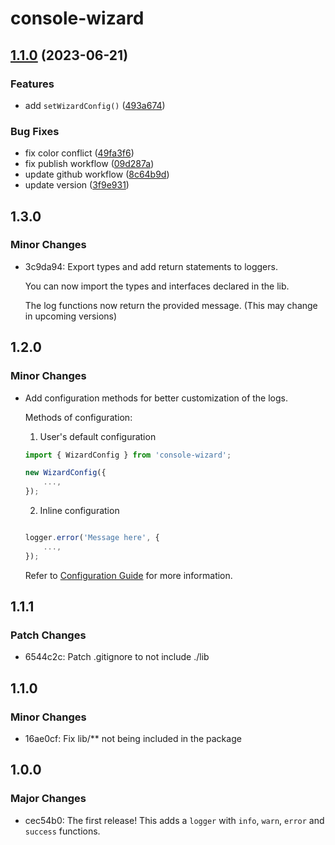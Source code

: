 # console-wizard

## [1.1.0](https://github.com/GoodBoyNeon/console-wizard/compare/v1.0.1...v1.1.0) (2023-06-21)


### Features

* add `setWizardConfig()` ([493a674](https://github.com/GoodBoyNeon/console-wizard/commit/493a674acec8e41074c455494a113e2f84153045))


### Bug Fixes

* fix color conflict ([49fa3f6](https://github.com/GoodBoyNeon/console-wizard/commit/49fa3f61ce4635eb8faf0213ca93fd162bd6cfb9))
* fix publish workflow ([09d287a](https://github.com/GoodBoyNeon/console-wizard/commit/09d287a9bed2d0de3a82da121c01b0433e107479))
* update github workflow ([8c64b9d](https://github.com/GoodBoyNeon/console-wizard/commit/8c64b9d291bf1b521d4ecef9c6ddd7e64b5a13f6))
* update version ([3f9e931](https://github.com/GoodBoyNeon/console-wizard/commit/3f9e931f656f32fc06b673285183000882001df8))

## 1.3.0

### Minor Changes

- 3c9da94: Export types and add return statements to loggers.

  You can now import the types and interfaces declared in the lib.

  The log functions now return the provided message. (This may change in upcoming versions)

## 1.2.0

### Minor Changes

- Add configuration methods for better customization of the logs.

  Methods of configuration:

  1. User's default configuration

  ```js
  import { WizardConfig } from 'console-wizard';

  new WizardConfig({
      ...,
  });
  ```

  2. Inline configuration

  ```js

  logger.error('Message here', {
      ...,
  });
  ```

  Refer to [Configuration Guide](https://github.com/GoodBoyNeon/console-wizard/blob/main/README.md#configuration) for more information.

## 1.1.1

### Patch Changes

- 6544c2c: Patch .gitignore to not include ./lib

## 1.1.0

### Minor Changes

- 16ae0cf: Fix lib/\*\* not being included in the package

## 1.0.0

### Major Changes

- cec54b0: The first release! This adds a `logger` with `info`, `warn`, `error` and `success` functions.
